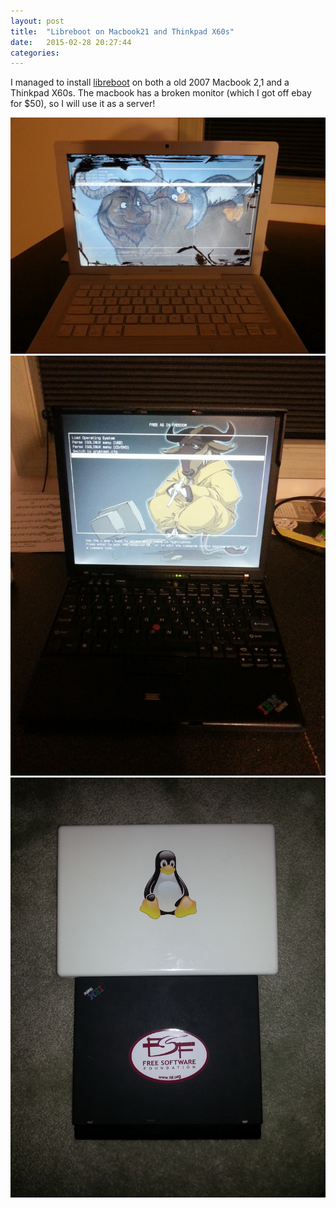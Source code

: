 ```yaml
---
layout: post
title:  "Libreboot on Macbook21 and Thinkpad X60s"
date:   2015-02-28 20:27:44
categories:
---
```


I managed to install [libreboot] on both a old 2007 Macbook 2,1 and a Thinkpad X60s.
The macbook has a broken monitor (which I got off ebay for $50), so I will use it as a server!

![Alt Macbook](/img/IMG_20150228_205219.jpeg "Macbook booting libreboot")
![Alt X60s](/img/IMG_20150228_210931.jpeg "Thinkpad X60s booting libreboot")
![Alt Stickers](/img/IMG_20150228_211128.jpeg "Obligatory freedom stickers")

[libreboot]: http://www.libreboot.org
